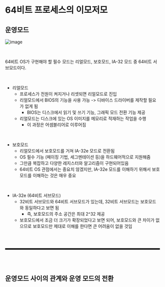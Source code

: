 # 64비트 프로세스의 이모저모

## 운영모드

![image](https://user-images.githubusercontent.com/52172169/192705549-43e0824d-c4b9-40b0-b5c6-f1f7592563a0.png)

<br>

64비트 OS가 구현해야 할 필수 모드는 리얼모드, 보호모드, IA-32 모드 중 64비트 서브모드이다.

<br>

+ 리얼모드
  + 프로세스가 전원이 켜지거나 리셋되면 리얼모드로 진입
  + 리얼모드에서 BIOS의 기능을 사용 가능 -> 디바이스 드라이버를 제작할 필요가 없게 됨
    + BIOS는 디스크에서 읽기 및 쓰기 기능, 그래픽 모드 전환 기능 제공
  + 리얼모드는 디스크에 있는 OS 이미지를 메모리로 적재하는 작업을 수행
    + 이 과정은 어셈블리어로 이루어짐

<br>

+ 보호모드
  + 리얼모드에서 보호모드를 거쳐 IA-32e 모드로 전환됨
  + OS 필수 기능 (페이징 기법, 세그멘테이션 등)을 하드웨어적으로 지원해줌
  + 그만큼 복잡하고 다양한 레지스터와 알고리즘이 구현되어있음
  + 64비트 OS 관점에서는 중요치 않겠지만, IA-32e 모드를 이해하기 위해서 보호모드를 이해하는 것은 매우 중요

<br>

+ IA-32e (64비트 서브모드)
  + 32비트 서브모드와 64비트 서브모드가 있는데, 32비트 서브모드는 보호모드와 동일하다고 보면 됨
    + 즉, 보호모드의 주소 공간은 최대 2^32 제공
  + 보호모드에서 조금 더 크기가 확장되었다고 보면 되어, 보호모드와 큰 차이가 없으므로 보호모드만 제대로 이해를 한다면 큰 어려움이 없을 것임

<br><br>
<hr style="border: 2px solid;">
<br><br>

## 운영모드 사이의 관계와 운영 모드의 전환


